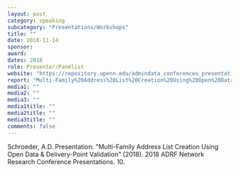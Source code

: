 ```yaml
---
layout: post
category: speaking
subcategory: "Presentations/Workshops"
title: ""
date: 2018-11-14
sponsor:
award:
dates: 2018
role: Presenter/Panelist
website: "https://repository.upenn.edu/admindata_conferences_presentations_2018/10"
report: "Multi-Family%20Address%20List%20Creation%20Using%20Open%20Data%20&amp;%20Delivery-Poi.pdf"
media1: ""
media2: ""
media3: ""
media1title: ""
media2title: ""
media3title: ""
comments: false
---
```


Schroeder, A.D. Presentation: "Multi-Family Address List Creation Using Open Data & Delivery-Point Validation" (2018). 2018 ADRF Network Research Conference Presentations. 10.
